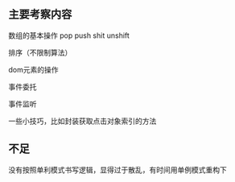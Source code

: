 ## 主要考察内容

数组的基本操作 pop push shit unshift

排序（不限制算法）

dom元素的操作

事件委托

事件监听

一些小技巧，比如封装获取点击对象索引的方法

## 不足

没有按照单利模式书写逻辑，显得过于散乱，有时间用单例模式重构下
